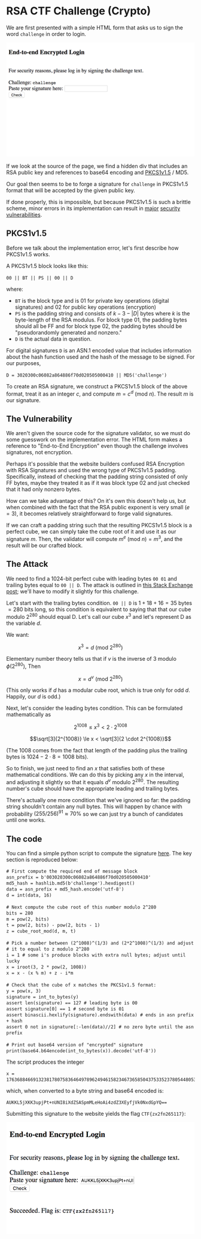 # RSA CTF Challenge (Crypto)

We are first presented with a simple HTML form that asks us to sign the word `challenge` in order to login.

![initial form](images/initial.png)

If we look at the source of the page, we find a hidden div that includes an RSA public key and references to base64 encoding and [PKCS1v1.5](https://tools.ietf.org/html/rfc2313) / MD5.

Our goal then seems to be to forge a signature for `challenge` in PKCS1v1.5 format that will be accepted by the given public key.

If done properly, this is impossible, but because PKCS1v1.5 is such a brittle scheme, minor errors in its implementation can result in [major](https://www.ietf.org/mail-archive/web/openpgp/current/msg00999.html) [security](http://archiv.infsec.ethz.ch/education/fs08/secsem/bleichenbacher98.pdf) [vulnerabilities](https://eprint.iacr.org/2012/417.pdf).

## PKCS1v1.5

Before we talk about the implementation error, let's first describe how PKCS1v1.5 works.

A PKCS1v1.5 block looks like this:

`00 || BT || PS || 00 || D`

where:
 - `BT` is the block type and is 01 for private key operations (digital signatures) and 02 for public key operations (encryption)
 - `PS` is the padding string and consists of $`k - 3 - |D|`$ bytes where $`k`$ is the byte-length of the RSA modulus. For block type 01, the padding bytes should all be FF and for block type 02, the padding bytes should be "pseudorandomly generated and nonzero."
 - `D` is the actual data in question.

For digital signatures `D` is an ASN.1 encoded value that includes information about the hash function used and the hash of the message to be signed. For our purposes,

`D = 3020300c06082a864886f70d020505000410 || MD5('challenge')`

To create an RSA signature, we construct a PKCS1v1.5 block of the above format, treat it as an integer $`c`$, and compute $`m = c^d \ (\mathrm{mod} \  n)`$. The result $`m`$ is our signature.

## The Vulnerability

We aren't given the source code for the signature validator, so we must do some guesswork on the implementation error. The HTML form makes a reference to "End-to-End Encryption" even though the challenge involves signatures, not encryption.

Perhaps it's possible that the website builders confused RSA Encryption with RSA Signatures and used the wrong type of PKCS1v1.5 padding. Specifically, instead of checking that the padding string consisted of only FF bytes, maybe they treated it as if it was block type 02 and just checked that it had only nonzero bytes.

How can we take advantage of this? On it's own this doesn't help us, but when combined with the fact that the RSA public exponent is very small ($`e = 3`$), it becomes relatively straightforward to forge valid signatures.

If we can craft a padding string such that the resulting PKCS1v1.5 block is a perfect cube, we can simply take the cube root of it and use it as our signature $`m`$. Then, the validator will compute $`m^e \ (\mathrm{mod} \  n) = m^3`$, and the result will be our crafted block.

## The Attack

We need to find a 1024-bit perfect cube with leading bytes `00 01` and trailing bytes equal to `00 || D`. The attack is outlined in [this Stack Exchange post](https://crypto.stackexchange.com/questions/14875/attack-of-an-rsa-signature-scheme-using-pkcs1-v1-5-encryption-padding); we'll have to modify it slightly for this challenge.

Let's start with the trailing bytes condition. `00 || D` is $`1 + 18 + 16 = 35`$ bytes $`= 280`$ bits long, so this condition is equivalent to saying that that our cube modulo $`2^{280}`$ should equal D. Let's call our cube $`x^3`$ and let's represent D as the variable $`d`$.

We want:

```math
x^3 = d \ (\mathrm{mod} \  2^{280})
```
Elementary number theory tells us that if $`v`$ is the inverse of $`3`$ modulo $`\phi(2^{280})`$, Then

```math
x = d^v \ (\mathrm{mod} \  2^{280})
```

(This only works if $`d`$ has a modular cube root, which is true only for odd $`d`$. Happily, our $`d`$ is odd.)

Next, let's consider the leading bytes condition. This can be formulated mathematically as
```math
2^{1008} \le x^3 < 2 \cdot 2^{1008}
```
```math
\sqrt[3]{2^{1008}} \le x < \sqrt[3]{2 \cdot 2^{1008}}
```

(The $`1008`$ comes from the fact that length of the padding plus the trailing bytes is $`1024 - 2 \cdot 8 = 1008`$ bits).

So to finish, we just need to find an $`x`$ that satisfies both of these mathematical conditions. We can do this by picking any $`x`$ in the interval, and adjusting it slightly so that it equals $`d^v`$ modulo $`2^{280}`$. The resulting number's cube should have the appropriate leading and trailing bytes.

There's actually one more condition that we've ignored so far: the padding string shouldn't contain any null bytes. This will happen by chance with probability $`(255/256)^{91} \approx 70\%`$ so we can just try a bunch of candidates until one works.

## The code
You can find a simple python script to compute the signature [here](https://github.com/TechSecCTF/writeups/blob/master/googlectf2017/rsa_ctf_challenge/script.py). The key section is reproduced below:

```
# First compute the required end of message block
asn_prefix = b'003020300c06082a864886f70d020505000410'
md5_hash = hashlib.md5(b'challenge').hexdigest()
data = asn_prefix + md5_hash.encode('utf-8')
d = int(data, 16)

# Next compute the cube root of this number modulo 2^280
bits = 280
m = pow(2, bits)
t = pow(2, bits) - pow(2, bits - 1)
z = cube_root_mod(d, m, t)

# Pick a number between (2^1008)^(1/3) and (2*2^1008)^(1/3) and adjust
# it to equal to z modulo 2^280
i = 1 # some i's produce blocks with extra null bytes; adjust until lucky
x = iroot(3, 2 * pow(2, 1008))
x = x - (x % m) + z - i*m

# Check that the cube of x matches the PKCS1v1.5 format:
y = pow(x, 3)
signature = int_to_bytes(y)
assert len(signature) == 127 # leading byte is 00
assert signature[0] == 1 # second byte is 01
assert binascii.hexlify(signature).endswith(data) # ends in asn prefix + hash
assert 0 not in signature[:-len(data)//2] # no zero byte until the asn prefix

# Print out base64 version of "encrypted" signature
print(base64.b64encode(int_to_bytes(x)).decode('utf-8'))
```

The script produces the integer

```
x = 176368846691323817807583646497896249461582346736585043753352378054480534894624774082565108943018895713
```

which, when converted to a byte string and base64 encoded is:

```
AUKKL5jXKK3upjPt+nUNI8iXdZSASpmMLeHoAi4zdZ3XEyfjVk0NxdGpYQ==
```

Submitting this signature to the website yields the flag `CTF{zx2fn265117}`:

![done](images/done.png)
